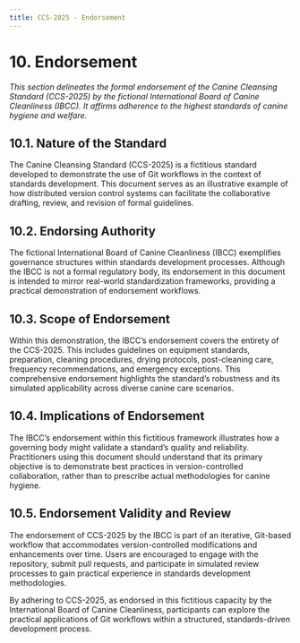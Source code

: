 ```yaml
---
title: CCS-2025 - Endorsement
---
```

# **10. Endorsement**

_This section delineates the formal endorsement of the Canine Cleansing Standard (CCS-2025) by the fictional International Board of Canine Cleanliness (IBCC). It affirms adherence to the highest standards of canine hygiene and welfare._

## **10.1. Nature of the Standard**

The Canine Cleansing Standard (CCS-2025) is a fictitious standard developed to demonstrate the use of Git workflows in the context of standards development. This document serves as an illustrative example of how distributed version control systems can facilitate the collaborative drafting, review, and revision of formal guidelines.

## **10.2. Endorsing Authority**

The fictional International Board of Canine Cleanliness (IBCC) exemplifies governance structures within standards development processes. Although the IBCC is not a formal regulatory body, its endorsement in this document is intended to mirror real-world standardization frameworks, providing a practical demonstration of endorsement workflows.

## **10.3. Scope of Endorsement**

Within this demonstration, the IBCC’s endorsement covers the entirety of the CCS-2025. This includes guidelines on equipment standards, preparation, cleaning procedures, drying protocols, post-cleaning care, frequency recommendations, and emergency exceptions. This comprehensive endorsement highlights the standard’s robustness and its simulated applicability across diverse canine care scenarios.

## **10.4. Implications of Endorsement**

The IBCC’s endorsement within this fictitious framework illustrates how a governing body might validate a standard’s quality and reliability. Practitioners using this document should understand that its primary objective is to demonstrate best practices in version-controlled collaboration, rather than to prescribe actual methodologies for canine hygiene.

## **10.5. Endorsement Validity and Review**

The endorsement of CCS-2025 by the IBCC is part of an iterative, Git-based workflow that accommodates version-controlled modifications and enhancements over time. Users are encouraged to engage with the repository, submit pull requests, and participate in simulated review processes to gain practical experience in standards development methodologies.

By adhering to CCS-2025, as endorsed in this fictitious capacity by the International Board of Canine Cleanliness, participants can explore the practical applications of Git workflows within a structured, standards-driven development process.
